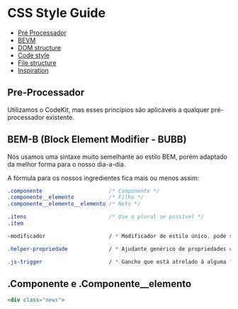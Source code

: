 # CSS Style Guide

- [Pré Processador](#pre-processador)
- [BEVM](#bevm)
- [DOM structure](#dom-structure)
- [Code style](#code-style)
- [File structure](#file-structure)
- [Inspiration](#inspiration)

## Pre-Processador
Utilizamos o CodeKit, mas esses princípios são aplicáveis a qualquer pré-processador existente.

## BEM-B (Block Element Modifier - BUBB)
Nós usamos uma sintaxe muito semelhante ao estilo BEM, porém adaptado da melhor forma para o nosso dia-a-dia.

A fórmula para os nossos ingredientes fica mais ou menos assim:

```css
.componente                     /* Componente */   
.componente__elemento           /* Filho */
.componente__elemento__elemento /* Neto */

.itens                          /* Use o plural se possível */
.item

-modificador                    / * Modificador de estilo único, pode ser atrelado a um elemento para modificar o mesmo. * /

.helper-propriedade             / * Ajudante genérico de propriedades css (por exemplo, 'h-pull-left', 'h-text-left') * /

.js-trigger                     / * Gancho que está atrelado à alguma função de Javascript. Não é usado para estilo * /
```

## .Componente e .Componente__elemento

```html
<div class="news">
```
